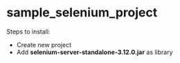 # sample_selenium_project

Steps to install:
* Create new project
* Add **selenium-server-standalone-3.12.0.jar** as library
